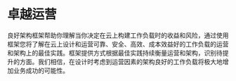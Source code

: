 # 卓越运营

良好架构框架帮助你理解当你决定在云上构建工作负载时的收益和风险，通过使用框架您将了解在云上设计和运营可靠、安全、高效、成本效益好的工作负载的运营和架构上的最佳实践。框架提供方式根据最佳实践持续衡量运营和架构，识别待提升的方面。我们相信，在设计时考虑到运营因素的架构良好的工作负载将极大地增加业务成功的可能性。
